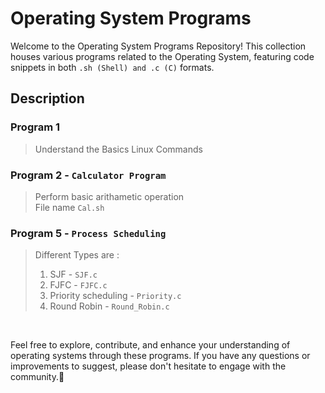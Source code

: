 # Operating System Programs
<p>
  
Welcome to the Operating System Programs Repository! This collection houses various programs related to the Operating System, featuring code snippets in both ``` .sh (Shell) and .c (C) ``` formats.



## Description

### Program 1 <br>
> Understand the Basics Linux Commands


### Program 2 - ```Calculator Program```<br>
>Perform basic arithametic operation <br>
File name ```Cal.sh```
  

### Program 5 - ```Process Scheduling```
> Different Types are :
> 1) SJF - ```SJF.c```
> 2) FJFC - ```FJFC.c```
> 3) Priority scheduling - ```Priority.c```
> 4) Round Robin - ```Round_Robin.c```

</p>

<br>

Feel free to explore, contribute, and enhance your understanding of operating systems through these programs. If you have any questions or improvements to suggest, please don't hesitate to engage with the community.🚀
